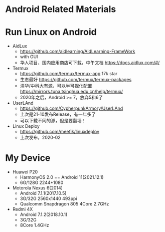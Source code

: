 # Android Related Materials

# Run Linux on Android
- AidLux
  - https://github.com/aidlearning/AidLearning-FrameWork
  - with GUI
  - 华人项目，国内应用商店可下载，中午文档 https://docs.aidlux.com/#/
- Termux
  - https://github.com/termux/termux-app  17k star
  - 生态最好 https://github.com/termux/termux-packages
  - 清华/中科大有源，可以半可视化配置 https://mirrors.tuna.tsinghua.edu.cn/help/termux/
  - 2020年之后，Android >= 7，放弃5和6了
- UserLAnd
  - https://github.com/CypherpunkArmory/UserLAnd
  - 上次是21-10发布Release，有一年多了
  - 可以下载不同的源，但是要翻墙！
- Linux Deploy
  - https://github.com/meefik/linuxdeploy
  - 上次发布，2020-02

# My Device
- Huawei P20
  - HarmonyOS 2.0 == Android 11(2021.12.1)
  - 6G/128G 2244*1080
- Motorola Nexus 6(2014)
  - Android 7.1.1(2017.10.5)
  - 3G/32G 2560x1440 493ppi
  - Qualcomm Snapdragon 805 4Core 2.7GHz
- Redmi 4X
  - Android 7.1.2(2018.10.1)
  - 3G/32G
  - 8Core 1.4GHz
  
